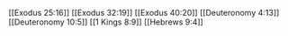 [[Exodus 25:16]]
[[Exodus 32:19]]
[[Exodus 40:20]]
[[Deuteronomy 4:13]]
[[Deuteronomy 10:5]]
[[1 Kings 8:9]]
[[Hebrews 9:4]]
